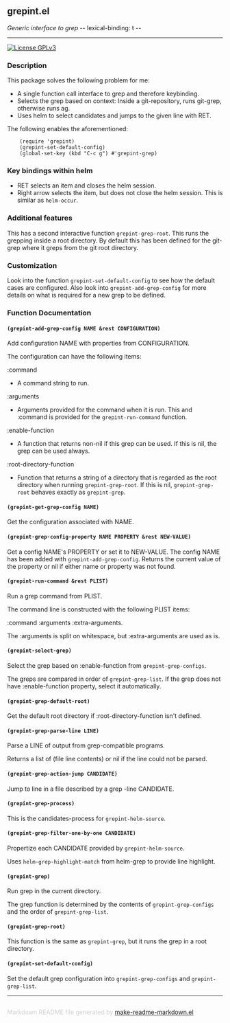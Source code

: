## grepint.el
*Generic interface to grep -*- lexical-binding: t -*-*

---
[![License GPLv3](https://img.shields.io/badge/license-GPL_v3-green.svg)](http://www.gnu.org/licenses/gpl-3.0.html)

### Description

This package solves the following problem for me:
- A single function call interface to grep and therefore keybinding.
- Selects the grep based on context: Inside a git-repository, runs
  git-grep, otherwise runs ag.
- Uses helm to select candidates and jumps to the given line with RET.

The following enables the aforementioned:

        (require 'grepint)
        (grepint-set-default-config)
        (global-set-key (kbd "C-c g") #'grepint-grep)

### Key bindings within helm

- RET selects an item and closes the helm session.
- Right arrow selects the item, but does not close the helm session. This
  is similar as `helm-occur`.

### Additional features

This has a second interactive function `grepint-grep-root`. This runs the
grepping inside a root directory. By default this has been defined for the
git-grep where it greps from the git root directory.

### Customization

Look into the function `grepint-set-default-config` to see how the default
cases are configured. Also look into `grepint-add-grep-config` for more
details on what is required for a new grep to be defined.

### Function Documentation


#### `(grepint-add-grep-config NAME &rest CONFIGURATION)`

Add configuration NAME with properties from CONFIGURATION.

The configuration can have the following items:

:command
 - A command string to run.

:arguments
 - Arguments provided for the command when it is run. This
   and :command is provided for the `grepint-run-command` function.

:enable-function
 - A function that returns non-nil if this grep can be used. If
   this is nil, the grep can be used always.

:root-directory-function
 - Function that returns a string of a directory that is regarded
   as the root directory when running `grepint-grep-root`. If
   this is nil, `grepint-grep-root` behaves exactly as `grepint-grep`.

#### `(grepint-get-grep-config NAME)`

Get the configuration associated with NAME.

#### `(grepint-grep-config-property NAME PROPERTY &rest NEW-VALUE)`

Get a config NAME's PROPERTY or set it to NEW-VALUE.
The config NAME has been added with `grepint-add-grep-config`.
Returns the current value of the property or nil if either name
or property was not found.

#### `(grepint-run-command &rest PLIST)`

Run a grep command from PLIST.

The command line is constructed with the following PLIST items:

:command :arguments :extra-arguments.

The :arguments is split on whitespace, but :extra-arguments are
used as is.

#### `(grepint-select-grep)`

Select the grep based on :enable-function from `grepint-grep-configs`.

The greps are compared in order of `grepint-grep-list`.  If the
grep does not have :enable-function property, select it
automatically.

#### `(grepint-grep-default-root)`

Get the default root directory if :root-directory-function isn't defined.

#### `(grepint-grep-parse-line LINE)`

Parse a LINE of output from grep-compatible programs.

Returns a list of (file line contents) or nil if the line could not be parsed.

#### `(grepint-grep-action-jump CANDIDATE)`

Jump to line in a file described by a grep -line CANDIDATE.

#### `(grepint-grep-process)`

This is the candidates-process for `grepint-helm-source`.

#### `(grepint-grep-filter-one-by-one CANDIDATE)`

Propertize each CANDIDATE provided by `grepint-helm-source`.

Uses `helm-grep-highlight-match` from helm-grep to provide line highlight.

#### `(grepint-grep)`

Run grep in the current directory.

The grep function is determined by the contents of
`grepint-grep-configs` and the order of `grepint-grep-list`.

#### `(grepint-grep-root)`

This function is the same as `grepint-grep`, but it runs the grep in a root directory.

#### `(grepint-set-default-config)`

Set the default grep configuration into `grepint-grep-configs` and `grepint-grep-list`.

-----
<div style="padding-top:15px;color: #d0d0d0;">
Markdown README file generated by
<a href="https://github.com/mgalgs/make-readme-markdown">make-readme-markdown.el</a>
</div>
